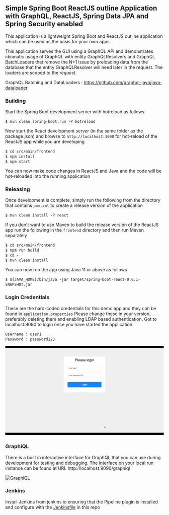 
## Simple Spring Boot ReactJS outline Application with GraphQL, ReactJS, Spring Data JPA and Spring Security enabled 

This application is a lightweight Spring Boot and ReactJS outline application which can be used as the basis for your own apps.

This application serves the GUI using a GraphQL API and demonstrates idiomatic usage of GraphQL with entity 
GraphQLResolvers and GraphQL BatchLoaders that remove the N+1 issue by preloading data from the database 
that the entity GraphQLResolver will need later in the request.  The loaders are scoped to the *request*.

GraphQL Batching and DataLoaders : https://github.com/graphql-java/java-dataloader

### Building

Start the Spring Boot development server with hotreload as follows

```
$ mvn clean spring-boot:run -P hotreload
```

Now start the React development server (in the same folder as the package.json) and browse to `http://localhost:3000` for hot-reload of the ReactJS app while you are developing
```
$ cd src/main/frontend
$ npm install
$ npm start
```

You can now make code changes in ReactJS and Java and the code will be hot-reloaded into the running application

### Releasing

Once development is complete, simply run the following from the directory that contains `pom.xml` to create a release version of the application
```
$ mvn clean install -P react
```

If you don't want to use Maven to build the release version of the ReactJS app run the following in the `frontend` directory and then run Maven separately
```
$ cd src/main/frontend
$ npm run build
$ cd -
$ mvn clean install
```

You can now run the app using Java 11 or above as follows
```
$ ${JAVA_HOME}/bin/java -jar target/spring-boot-react-0.0.1-SNAPSHOT.jar
```

### Login Credentials
These are the hard-coded credentials for this demo app and they can be found in `application.properties` Please change 
these in your version, preferably deleting them and enabling LDAP based authentication.
Got to localhost:9090 to login once you have started the application.

```text
Username : user1
Password : password123
```

![Login](assets/login.gif)

### GraphiQL
There is a built in interactive interface for GraphQL that you can use during development for testing and debugging. 
The interface on your local run instance can be found at URL http://localhost:9090/graphiql

![GraphiQL](assets/graphiql.gif)

### Jenkins
Install Jenkins from jenkins.io ensuring that the Pipeline plugin is installed and configure with the [Jenkinsfile](https://www.jenkins.io/doc/book/pipeline/jenkinsfile/) in this repo

